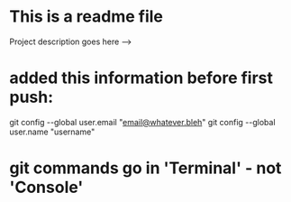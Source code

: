 # This is a readme file

Project description goes here -->

# added this information before first push:
git config --global user.email "email@whatever.bleh"
git config --global user.name "username"

# git commands go in 'Terminal' - not 'Console'